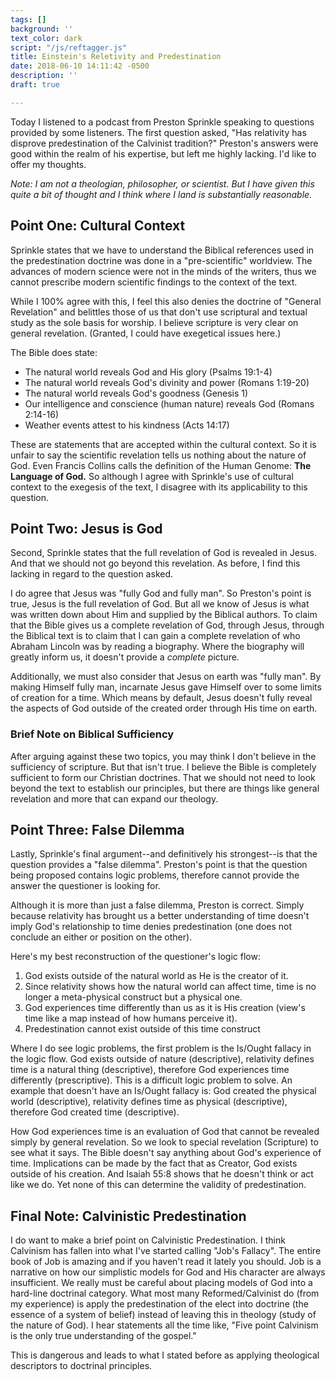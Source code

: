 ```yaml
---
tags: []
background: ''
text_color: dark
script: "/js/reftagger.js"
title: Einstein's Reletivity and Predestination
date: 2018-06-10 14:11:42 -0500
description: ''
draft: true

---
```

Today I listened to a podcast from Preston Sprinkle speaking to questions provided by some listeners. The first question asked, "Has relativity has disprove predestination of the Calvinist tradition?" Preston's answers were good within the realm of his expertise, but left me highly lacking. I'd like to offer my thoughts.

_Note: I am not a theologian, philosopher, or scientist. But I have given this quite a bit of thought and I think where I land is substantially reasonable._

## Point One: Cultural Context

Sprinkle states that we have to understand the Biblical references used in the predestination doctrine was done in a "pre-scientific" worldview. The advances of modern science were not in the minds of the writers, thus we cannot prescribe modern scientific findings to the context of the text.

While I 100% agree with this, I feel this also denies the doctrine of "General Revelation" and belittles those of us that don't use scriptural and textual study as the sole basis for worship. I believe scripture is very clear on general revelation. (Granted, I could have exegetical issues here.)

The Bible does state:

* The natural world reveals God and His glory (Psalms 19:1-4)
* The natural world reveals God's divinity and power (Romans 1:19-20)
* The natural world reveals God's goodness (Genesis 1)
* Our intelligence and conscience (human nature) reveals God (Romans 2:14-16)
* Weather events attest to his kindness (Acts 14:17)

These are statements that are accepted within the cultural context. So it is unfair to say the scientific revelation tells us nothing about the nature of God. Even Francis Collins calls the definition of the Human Genome: **The Language of God.** So although I agree with Sprinkle's use of cultural context to the exegesis of the text, I disagree with its applicability to this question.

## Point Two: Jesus is God

Second, Sprinkle states that the full revelation of God is revealed in Jesus. And that we should not go beyond this revelation. As before, I find this lacking in regard to the question asked.

I do agree that Jesus was "fully God and fully man". So Preston's point is true, Jesus is the full revelation of God. But all we know of Jesus is what was written down about Him and supplied by the Biblical authors. To claim that the Bible gives us a complete revelation of God, through Jesus, through the Biblical text is to claim that I can gain a complete revelation of who Abraham Lincoln was by reading a biography. Where the biography will greatly inform us, it doesn't provide a _complete_ picture.

Additionally, we must also consider that Jesus on earth was "fully man". By making Himself fully man, incarnate Jesus gave Himself over to some limits of creation for a time. Which means by default, Jesus doesn't fully reveal the aspects of God outside of the created order through His time on earth.

### Brief Note on Biblical Sufficiency

After arguing against these two topics, you may think I don't believe in the sufficiency of scripture. But that isn't true. I believe the Bible is completely sufficient to form our Christian doctrines. That we should not need to look beyond the text to establish our principles, but there are things like general revelation and more that can expand our theology.

## Point Three: False Dilemma

Lastly, Sprinkle's final argument--and definitively his strongest--is that the question provides a "false dilemma". Preston's point is that the question being proposed contains logic problems, therefore cannot provide the answer the questioner is looking for.

Although it is more than just a false dilemma, Preston is correct. Simply because relativity has brought us a better understanding of time doesn't imply God's relationship to time denies predestination (one does not conclude an either or position on the other).

Here's my best reconstruction of the questioner's logic flow:

1. God exists outside of the natural world as He is the creator of it.
2. Since relativity shows how the natural world can affect time, time is no longer a meta-physical construct but a physical one.
3. God experiences time differently than us as it is His creation (view's time like a map instead of how humans perceive it).
4. Predestination cannot exist outside of this time construct

Where I do see logic problems, the first problem is the Is/Ought fallacy in the logic flow. God exists outside of nature (descriptive), relativity defines time is a natural thing (descriptive), therefore God experiences time differently (prescriptive). This is a difficult logic problem to solve. An example that doesn't have an Is/Ought fallacy is: God created the physical world (descriptive), relativity defines time as physical (descriptive), therefore God created time (descriptive).

How God experiences time is an evaluation of God that cannot be revealed simply by general revelation. So we look to special revelation (Scripture) to see what it says. The Bible doesn't say anything about God's experience of time. Implications can be made by the fact that as Creator, God exists outside of his creation. And Isaiah 55:8 shows that he doesn't think or act like we do. Yet none of this can determine the validity of predestination.

## Final Note: Calvinistic Predestination

I do want to make a brief point on Calvinistic Predestination. I think Calvinism has fallen into what I've started calling "Job's Fallacy". The entire book of Job is amazing and if you haven't read it lately you should. Job is a narrative on how our simplistic models for God and His character are always insufficient. We really must be careful about placing models of God into a hard-line doctrinal category. What most many Reformed/Calvinist do (from my experience) is apply the predestination of the elect into doctrine (the essence of a system of belief) instead of leaving this in theology (study of the nature of God). I hear statements all the time like, "Five point Calvinism is the only true understanding of the gospel."

This is dangerous and leads to what I stated before as applying theological descriptors to doctrinal principles.